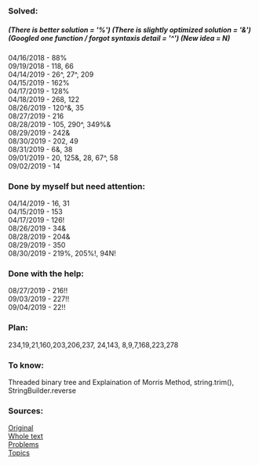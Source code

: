 ### Solved:  
##### (There is better solution = '%') (There is slightly optimized solution = '&') (Googled one function / forgot syntaxis detail = '^')  (New idea = N)
04/16/2018 - 88%  </br>
09/19/2018 - 118, 66  </br>
04/14/2019 - 26^, 27^, 209  </br>
04/15/2019 - 162% </br>
04/17/2019 - 128% </br>
04/18/2019 - 268, 122  </br>
08/26/2019 - 120^&, 35  </br>
08/27/2019 - 216 </br>
08/28/2019 - 105, 290^, 349%& </br>
08/29/2019 - 242& </br>
08/30/2019 - 202, 49 </br>
08/31/2019 - 6&, 38 </br>
09/01/2019 - 20, 125&, 28, 67^, 58 </br>
09/02/2019 - 14 </br>

### Done by myself but need attention:
04/14/2019 - 16, 31 </br>
04/15/2019 - 153  </br>
04/17/2019 - 126!  </br>
08/26/2019 - 34& </br>
08/28/2019 - 204& </br>
08/29/2019 - 350 </br>
08/30/2019 - 219%, 205%!, 94N! </br>


### Done with the help:
08/27/2019 - 216!! </br>
09/03/2019 - 227!! </br>
09/04/2019 - 22!! </br>

### Plan:
234,19,21,160,203,206,237,  24,143,  8,9,7,168,223,278

### To know:
Threaded binary tree and Explaination of Morris Method, string.trim(), StringBuilder.reverse

### Sources:
[Original](https://github.com/Semaserg/LeetCodeProblems/blob/master/statistics)
</br>
[Whole text](https://tproger.ru/articles/work-in-google/)
</br>
[Problems](https://leetcode.com/problemset/all/)
</br>
[Topics](https://www.interviewbit.com/courses/programming/)
